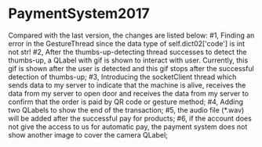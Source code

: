 # PaymentSystem2017
Compared with the last version, the changes are listed below:
#1, Finding an error in the GestureThread since the data type of self.dict02['code'] is int not str!
#2, After the thumbs-up-detecting thread successes to detect the thumbs-up, a QLabel with gif is shown to interact with user. Currently, this gif is shown after the user is detected and this gif stops after the successful detection of thumbs-up;
#3, Introducing the socketClient thread which sends data to my server to indicate that the machine is alive, receives the data from my server to open door and receives the data from my server to confirm that the order is paid by QR code or gesture method;
#4, Adding two QLabels to show the end of the transaction;
#5, the audio file (*.wav) will be added after the successful pay for products;
#6, if the account does not give the access to us for automatic pay, the payment system does not show another image to cover the camera QLabel;
